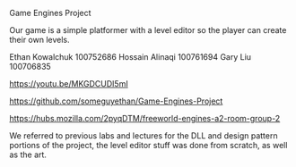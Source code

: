 Game Engines Project

Our game is a simple platformer with a level editor so the player can create their own levels.

Ethan Kowalchuk 100752686
Hossain Alinaqi 100761694
Gary Liu 100706835

https://youtu.be/MKGDCUDI5mI

https://github.com/someguyethan/Game-Engines-Project

https://hubs.mozilla.com/2pyqDTM/freeworld-engines-a2-room-group-2

We referred to previous labs and lectures for the DLL and design pattern portions
of the project, the level editor stuff was done from scratch, as well as the art.